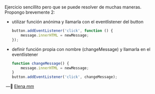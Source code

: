 Ejercicio sencillito pero que se puede resolver de muchas maneras. Propongo brevemente 2:

- utilizar función anónima y llamarla con el eventlistener del button

  ```js
  button.addEventListener('click', function () {
      message.innerHTML = newMessage;
  });
  ```

  

- definir función propia con nombre (changeMessage) y llamarla en el eventlistener

  ```js
  function changeMessage() {
      message.innerHTML = newMessage;
  }
  button.addEventListener('click', changeMessage);
  ```

  

​        —🦊 [Elena *mm*](https://github.com/elemarmar) 

